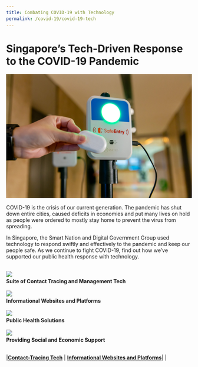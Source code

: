 ```yaml
---
title: Combating COVID-19 with Technology
permalink: /covid-19/covid-19-tech
---
```

#  Singapore’s Tech-Driven Response to the COVID-19 Pandemic

 ![Alt text for image on Isomer site](/images/covid-19/SafeEntryGatwayCheckOutBox.jpg)

COVID-19 is the crisis of our current generation. The pandemic has shut down entire cities, caused deficits in economies and put many lives on hold as people were ordered to mostly stay home to prevent the virus from spreading.

In Singapore, the Smart Nation and Digital Government Group used technology to respond swiftly and effectively to the pandemic and keep our people safe. As we continue to fight COVID-19, find out how we’ve supported our public health response with technology.

<br>
<div class="row">  
  <div class="column-c"> 
    <a href="/initiatives/strategic-national-projects/business-grants-gobusiness-licensing"><img src="/images/covid-19/COVID-19-contact-tracing-and-management.png"></a><br>
    <div class="header"><b>Suite of Contact Tracing and Management Tech </b></div><br>
  </div>
   <div class="column-c"> 
    <a href="/initiatives/strategic-national-projects/codex"><img src="/images/covid-19/COVID-19-informational-platforms.png"></a><br>
     <div class="header"><b>Informational Websites and Platforms</b></div><br>
  </div>
 </div>
 <div class="row">  
  <div class="column-c"> 
    <a href="/initiatives/strategic-national-projects/business-grants-gobusiness-licensing"><img src="/images/covid-19/COVID-19-tech-solutions.png"></a><br>
    <div class="header"><b>Public Health Solutions </b></div><br>
  </div>
   <div class="column-c"> 
    <a href="/initiatives/strategic-national-projects/codex"><img src="/images/covid-19/COVID-19-economic-support.png"></a><br>
     <div class="header"><b>Providing Social and Economic Support</b></div><br>
  </div>

	
|[**Contact-Tracing Tech**](#contact-tracing-tech) | [**Informational Websites and Platforms**](#informational-websites-and-platforms)|
|